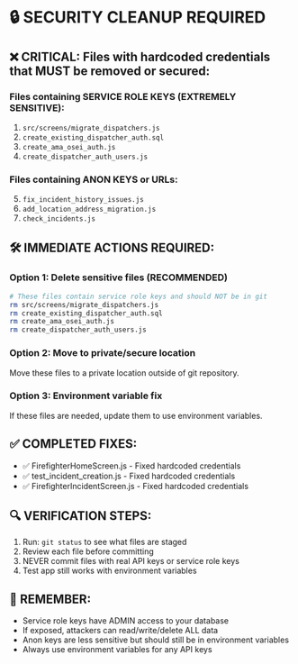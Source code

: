 # 🔒 SECURITY CLEANUP REQUIRED

## ❌ CRITICAL: Files with hardcoded credentials that MUST be removed or secured:

### Files containing SERVICE ROLE KEYS (EXTREMELY SENSITIVE):
1. `src/screens/migrate_dispatchers.js`
2. `create_existing_dispatcher_auth.sql`
3. `create_ama_osei_auth.js`
4. `create_dispatcher_auth_users.js`

### Files containing ANON KEYS or URLs:
5. `fix_incident_history_issues.js`
6. `add_location_address_migration.js`
7. `check_incidents.js`

## 🛠️ IMMEDIATE ACTIONS REQUIRED:

### Option 1: Delete sensitive files (RECOMMENDED)
```bash
# These files contain service role keys and should NOT be in git
rm src/screens/migrate_dispatchers.js
rm create_existing_dispatcher_auth.sql
rm create_ama_osei_auth.js
rm create_dispatcher_auth_users.js
```

### Option 2: Move to private/secure location
Move these files to a private location outside of git repository.

### Option 3: Environment variable fix
If these files are needed, update them to use environment variables.

## ✅ COMPLETED FIXES:
- ✅ FirefighterHomeScreen.js - Fixed hardcoded credentials
- ✅ test_incident_creation.js - Fixed hardcoded credentials
- ✅ FirefighterIncidentScreen.js - Fixed hardcoded credentials

## 🔍 VERIFICATION STEPS:
1. Run: `git status` to see what files are staged
2. Review each file before committing
3. NEVER commit files with real API keys or service role keys
4. Test app still works with environment variables

## 🚨 REMEMBER:
- Service role keys have ADMIN access to your database
- If exposed, attackers can read/write/delete ALL data
- Anon keys are less sensitive but should still be in environment variables
- Always use environment variables for any API keys
